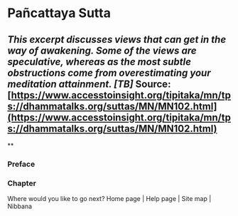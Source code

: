 # Pañcattaya Sutta
*This excerpt discusses views that can get in the way of awakening. Some of the views are speculative, whereas as the most subtle obstructions come from overestimating your meditation attainment. [TB]*
Source: [https://www.accesstoinsight.org/tipitaka/mn/tps://dhammatalks.org/suttas/MN/MN102.html](https://www.accesstoinsight.org/tipitaka/mn/tps://dhammatalks.org/suttas/MN/MN102.html)
---
**
### Preface
### Chapter
Where would you like to go next?
Home page
| Help page
| Site map
| Nibbana